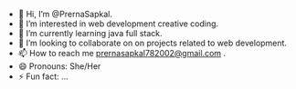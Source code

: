 - 👋 Hi, I’m @PrernaSapkal.
- 👀 I’m interested in web development creative coding.
- 🌱 I’m currently learning java full stack.
- 💞️ I’m looking to collaborate on on projects related to web development.
- 📫 How to reach me prernasapkal782002@gmail.com  .
- 😄 Pronouns: She/Her
- ⚡ Fun fact: ...

<!---
PrernaSapkal/PrernaSapkal is a ✨ special ✨ repository because its `README.md` (this file) appears on your GitHub profile.
You can click the Preview link to take a look at your changes.
--->
